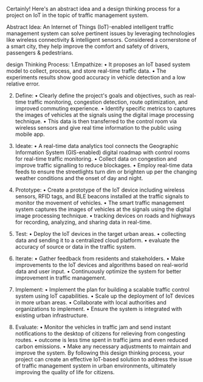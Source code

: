 Certainly! Here's an abstract idea and a design thinking process for a project on IoT in the topic of traffic management system.

Abstract Idea:
An Internet of Things (IoT)-enabled intelligent traffic management system can solve pertinent issues by leveraging technologies like wireless connectivity & intelligent sensors. Considered a cornerstone of a smart city, they help improve the comfort and safety of drivers, passengers & pedestrians.

design Thinking Process:
1.Empathize: 
•	It proposes an IoT based system model to collect, process, and store real-time traffic data.
•	The experiments results show good accuracy in vehicle detection and a low relative error.

2. Define:
•	Clearly define the project's goals and objectives, such as real-time traffic monitoring, congestion detection, route optimization, and improved commuting experience.
•	Identify specific metrics to captures the images of vehicles at the signals using the digital image processing technique.
•	This data is then transferred to the control room via wireless sensors and give real time information to the public using mobile app.

4. Ideate:
•	A real-time data analytics tool connects the Geographic Information System (GIS-enabled) digital roadmap with control rooms for real-time traffic monitoring.
•	Collect data on congestion and improve traffic signalling to reduce blockages.
•	Employ real-time data feeds to ensure the streetlights turn dim or brighten up per the changing weather conditions and the onset of day and night.

5. Prototype:
•	Create a prototype of the IoT device  including wireless sensors, RFID tags, and BLE beacons installed at the traffic signals to monitor the movement of vehicles.
•	The smart traffic management system captures the images of vehicles at the signals using the digital image processing technique.
•	tracking devices on roads and highways for recording, analyzing, and sharing data in real-time.

6. Test:
•	Deploy the IoT devices in the target urban areas.
•	collecting data and sending it to a centralized cloud platform.
•	evaluate the accuracy of source or data in the traffic system.

7. Iterate:
•	Gather feedback from residents and stakeholders.
•	Make improvements to the IoT devices and algorithms based on real-world data and user input.
•	Continuously optimize the system for better improvement in traffic management.

8. Implement:
•	Implement the plan for building a scalable traffic control system using IoT capabilities.
•	Scale up the deployment of IoT devices in more urban areas.
•	Collaborate with local authorities and organizations to implement.
•	Ensure the system is integrated with existing urban infrastructure.

9. Evaluate:
•	Monitor the vehicles in traffic jam and send instant notifications to the desktop of citizens for relieving from congesting  routes.
•	outcome is less time spent in traffic jams and even reduced carbon emissions.
•	Make any necessary adjustments to maintain and improve the system.
By following this design thinking process, your project can create an effective IoT-based solution to address the issue of traffic management system in urban environments, ultimately improving the quality of life for citizens.
